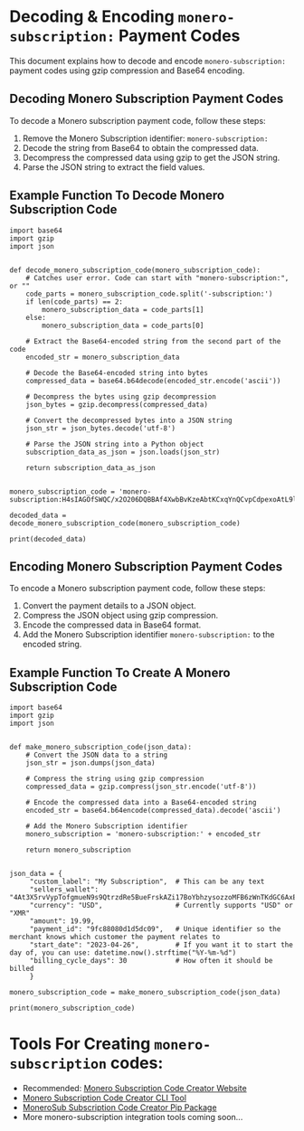 # Decoding & Encoding `monero-subscription:` Payment Codes

This document explains how to decode and encode `monero-subscription:` payment codes using gzip compression and Base64 encoding.

## Decoding Monero Subscription Payment Codes
To decode a Monero subscription payment code, follow these steps:

1. Remove the Monero Subscription identifier: `monero-subscription:`
1. Decode the string from Base64 to obtain the compressed data.
2. Decompress the compressed data using gzip to get the JSON string.
3. Parse the JSON string to extract the field values.

## Example Function To Decode Monero Subscription Code

```
import base64
import gzip
import json


def decode_monero_subscription_code(monero_subscription_code):
    # Catches user error. Code can start with "monero-subscription:", or ""
    code_parts = monero_subscription_code.split('-subscription:')
    if len(code_parts) == 2:
        monero_subscription_data = code_parts[1]
    else:
        monero_subscription_data = code_parts[0]
        
    # Extract the Base64-encoded string from the second part of the code
    encoded_str = monero_subscription_data
    
    # Decode the Base64-encoded string into bytes
    compressed_data = base64.b64decode(encoded_str.encode('ascii'))
    
    # Decompress the bytes using gzip decompression
    json_bytes = gzip.decompress(compressed_data)
    
    # Convert the decompressed bytes into a JSON string
    json_str = json_bytes.decode('utf-8')
    
    # Parse the JSON string into a Python object
    subscription_data_as_json = json.loads(json_str)
    
    return subscription_data_as_json


monero_subscription_code = 'monero-subscription:H4sIAGOfSWQC/x2O206DQBBAf4XwbBvKzeAbtKCxqYnQCvpCdpexoAtL9lK7a/x32b7NnDnJmV+XKCHZ2FKEgboPjtscSqdS2KkRpSCdHVzW7p3jClhWLtqfG7ZimMqgifjlTc9H9nkeFbwkInmV3HQlRJmCgovv9GPY3GfsHfdGC2YMOxRZbOrpuO8et3F6zVOc5xExRRn0y/SMxRj2W2j8ykaJ4hwmom3uVO0sQiNTk+1vknWSLGBGeoRJtkNnra+m8b35SKo623dPp+vtdYm4bDskwRq+5wcrL1z5sb3hgdJhOrdEEwqLo8XiBN7fP3qScGsYAQAA'

decoded_data = decode_monero_subscription_code(monero_subscription_code)

print(decoded_data)
```

## Encoding Monero Subscription Payment Codes
To encode a Monero subscription payment code, follow these steps:

1. Convert the payment details to a JSON object.
2. Compress the JSON object using gzip compression.
3. Encode the compressed data in Base64 format.
4. Add the Monero Subscription identifier `monero-subscription:` to the encoded string.


## Example Function To Create A Monero Subscription Code

```
import base64
import gzip
import json


def make_monero_subscription_code(json_data):
    # Convert the JSON data to a string
    json_str = json.dumps(json_data)
    
    # Compress the string using gzip compression
    compressed_data = gzip.compress(json_str.encode('utf-8'))
    
    # Encode the compressed data into a Base64-encoded string
    encoded_str = base64.b64encode(compressed_data).decode('ascii')
    
    # Add the Monero Subscription identifier
    monero_subscription = 'monero-subscription:' + encoded_str
    
    return monero_subscription
    

json_data = {
     "custom_label": "My Subscription",  # This can be any text
     "sellers_wallet": "4At3X5rvVypTofgmueN9s9QtrzdRe5BueFrskAZi17BoYbhzysozzoMFB6zWnTKdGC6AxEAbEE5czFR3hbEEJbsm4hCeX2S",
     "currency": "USD",                  # Currently supports "USD" or "XMR"
     "amount": 19.99,                    
     "payment_id": "9fc88080d1d5dc09",   # Unique identifier so the merchant knows which customer the payment relates to
     "start_date": "2023-04-26",         # If you want it to start the day of, you can use: datetime.now().strftime("%Y-%m-%d")
     "billing_cycle_days": 30            # How often it should be billed
     }
     
monero_subscription_code = make_monero_subscription_code(json_data)

print(monero_subscription_code)

```

# Tools For Creating `monero-subscription` codes:
* Recommended: [Monero Subscription Code Creator Website](https://monerosub.tux.pizza/)
* [Monero Subscription Code Creator CLI Tool](https://github.com/lukeprofits/Monero_Subscription_Code_Creator)
* [MoneroSub Subscription Code Creator Pip Package](https://github.com/lukeprofits/monerosub)
* More monero-subscription integration tools coming soon...
